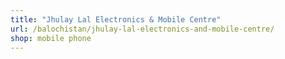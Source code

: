 ```yaml
---
title: "Jhulay Lal Electronics & Mobile Centre"
url: /balochistan/jhulay-lal-electronics-and-mobile-centre/
shop: mobile phone
---
```

